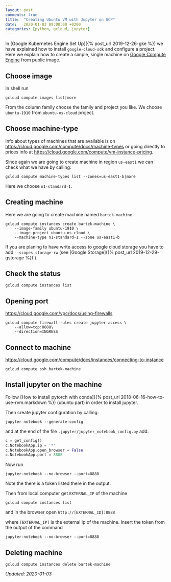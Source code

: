 ```yaml
---
layout: post
comments: true
title:  "Creating Ubuntu VM with Jupyter on GCP"
date:   2020-01-03 09:00:00 +0200
categories: [python, gcloud, jupyter]
---
```


In [Google Kubernetes Engine Set Up]({% post_url 2019-12-26-gke %}) we have explained how to install
`google-cloud-sdk` and configure a project. Here we explain how to create a simple, single machine on 
[Google Compute Engine](https://cloud.google.com/compute/) from public image.

## Choose image

In shell run

``` shell
gcloud compute images list|more
```

From the column family choose the family and project you like. We choose `ubuntu-1910` 
from `ubuntu-os-cloud` project.

## Choose machine-type

Info about types of machines that are available is on
<https://cloud.google.com/compute/docs/machine-types> or going directly to prices info at
<https://cloud.google.com/compute/vm-instance-pricing>.

Since again we are going to create machine in region `us-east1` we can check what we have by calling:

``` shell
gcloud compute machine-types list --zones=us-east1-b|more
```

Here we choose `n1-standard-1`.

## Creating machine

Here we are going to create machine named `bartek-machine`

``` shell
gcloud compute instances create bartek-machine \
    --image-family ubuntu-1910 \
    --image-project ubuntu-os-cloud \
    --machine-type n1-standard-1 --zone us-east1-b
```

If you are planing to have write access to google cloud storage you have to add
`--scopes storage-rw`
(see [Google Storage]({% post_url 2019-12-29-gstorage %}) ).

## Check the status

``` shell
gcloud compute instances list
```


## Opening port

<https://cloud.google.com/vpc/docs/using-firewalls>

``` shell
gcloud compute firewall-rules create jupyter-access \
    --allow=tcp:8888\
    --direction=INGRESS
```


## Connect to machine

<https://cloud.google.com/compute/docs/instances/connecting-to-instance>

``` shell
gcloud compute ssh bartek-machine
```


## Install jupyter on the machine

Follow [How to install pytorch with conda]({% post_url 2018-06-16-how-to-use-rvm.markdown %})
(ubuntu part) in order to install jupyter.

Then create jupyter configuration by calling:

``` shell
jupyter notebook --generate-config
```

and at the end of the file `.jupyter/jupyter_notebook_config.py` add:

``` python
c = get_config()
c.NotebookApp.ip = '*'
c.NotebookApp.open_browser = False
c.NotebookApp.port = 8888
```

Now run 

``` shell
jupyter-notebook --no-browser --port=8888
```
Note the there is a token listed there in the output.


Then from local computer get `EXTERNAL_IP` of the machine

``` shell
gcloud compute instances list
```

and in the browser open 
`http://[EXTERNAL_ID]:8888`

where `[EXTERNAL_IP]` is the external ip of the machine. Insert the token from the output of the
command

``` shell
jupyter-notebook --no-browser --port=8888
```

## Deleting machine

``` shell
gcloud compute instances delete bartek-machine
```



_Updated: 2020-01-03_

